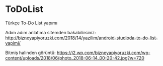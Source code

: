 # ToDoList
Türkçe To-Do List yapımı

Adım adım anlatıma sitemden bakabilirsiniz: http://bizneyapiyoruzki.com/2018/14/yazilim/android-studioda-to-do-list-yapimi/

Bitmiş halinden görüntü: https://i2.wp.com/bizneyapiyoruzki.com/wp-content/uploads/2018/06/photo_2018-06-14_00-20-42.jpg?w=720
